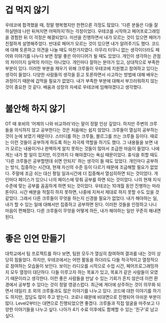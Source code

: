 # 겁 먹지 않기
우테코에 합격했을 때, 정말 행복했지만 한편으론 걱정도 많았다. '다른 분들은 다들 잘하실텐데 나만 뒤쳐지면 어떡하지'하는 걱정이었다. 우테코를 시작하고 페어프로그래밍을 경험한 뒤 이 걱정은 해결되었다. 미션을 진행하면서 내가 모르는 것이 있으면 페어가 친절하게 설명해주었다. 반대로 페어가 모르는 것이 있으면 내가 알려주기도 했다. 코드에 대해 토론하고 의견을 나눌 때도 마찬가지였다. 아무리 터무니 없는 생각이더라도 페어와 이야기를 나누다 보면 정말 좋은 아이디어가 될 때도 있었다. 개인이 생각하는 관점의 차이이지 실력의 차이는 아니었다. 개인마다 잘하는 분야가 있고, 상대적으로 부족한 부분이 있다. 이러한 부분을 채우기 위해 크루들이 우테코에 지원했고 참여하고 있다는 생각이 들었다. 다양한 사람들의 생각을 듣고 토론하면서 사고하는 방법에 대해 배우는 과정이기 때문에 겁먹을 필요가 없었다. 내가 부족한 부분에 대해서 부끄러워하지 않는 것이 중요한 것 같다. 배움과 성장의 자세로 우테코에 임해야겠다고 생각했다. 

# 불안해 하지 않기
OT 때 포비의 '어제의 나와 비교하라'라는 말이 정말 인상 깊었다. 하지만 주변의 크루들을 의식하지 않고 공부한다는 것은 처음에는 쉽지 않았다. 크루들이 열심히 공부하는 것이 눈에 보였기 때문이다. 스터디를 하는 크루들, 블르그를 쓰는 크루들 등이다. 때로는 이런 것들이 공부하게 하도록 하는 자극제 역할을 하기도 했다. 그 내용들을 보면 내가 모르는 내용이거나 완벽하게 알지 못하는 것들이 많아서 조급한 마음이 들었다. 나에게는 내가 할 일이 있지만, 이것까지 다 해야겠다는 욕심 때문이었다. 휴식을 취할 때도 '다른 크루들은 공부할텐데 쉬면 안되지' 하는 생각이 들 때도 있었다. 개인마다 공부하는 방식, 집중하는 시간대, 현재 자신의 수준 등이 다르기 때문에 조급해할 필요가 없었다. 주말에 조금 쉬는 대신 평일 일과시간에 더 집중해서 열심히하면 되는 것이었다. 개인마다 페이스가 있으니 나의 페이스에 맞춰 공부를 하면 되는 것이었다. 나의 현재 지식 수준에 맞는 공부를 꼼꼼하게 하면 되는 것이었다. 우테코는 10개월 동안 진행하는 마라톤이다. 시간 배분을 적절히 하지 못하면, 나중에 지쳐서 제대로 하지 못할 수도 있을 것 같았다. 그래서 다른 크루들이 무엇을 하는지 신경쓸 필요가 없었다. 내가 해야하는 일, 내가 할 수 있는 일에 대해서만 집중하고 공부하면 된다. 이러한 것들을 인정하고 나니 마음이 편해졌다. 다른 크루들이 무엇을 어떻게 하든, 내가 해야하는 일만 꾸준히 해내면 된다.

# 좋은 인연 만들기
대학교에서 팀 프로젝트를 하다 보면, 팀원 모두가 열심히 참여하여 결과를 내는 것이 상당히 힘들었다. 하지만, 우테코에서는 어떤 활동을 하더라도 다들 적극적이고 열정적으로 참여하는 모습들이 보인다. 보이는 라디오를 시작으로 수업 시간, 페어프로그래밍까지 모두 열정이 대단하다. 다들 이루고자 하는 목표가 있고, 목표가 같은 사람들이 모였기 때문이라고 생각한다. 이런 좋은 사람들을 만날 수 있는 기회가 흔치 않은데 이런 환경에서 공부할 수 있다는 것이 정말 영광스럽다. 최근에 게더에 상주하는 것이 의무화 되면서 데일리 조 외의 크루들과도 많은 이야기를 나누고 있다. 코드에 대한 이야기를 하기도 하지만, 잡담도 많이 주고 받는다. 코로나 떄문에 비대면으로 진행되어 아쉬운 부분이 많다. Level2부터는 대면으로 진행되었으면 좋겠다. 크루들과 직접 얼굴을 마주보고 다양한 이야기들을 나누고 싶다. 나아가 4기 수료 이후에도 함께할 수 있는 '친구'로 남고싶다.